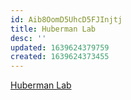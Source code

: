 ```yaml
---
id: Aib8OomD5UhcD5FJInjtj
title: Huberman Lab
desc: ''
updated: 1639624379759
created: 1639624373455
---
```


[Huberman Lab](https://hubermanlab.com/)